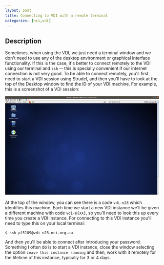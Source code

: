 ```yaml
---
layout: post
title: Connecting to VDI with a remote terminal
categories: [nci,vdi]
---
```


## Description

Sometimes, when using the VDI, we just need a terminal window and we don't need to use any of the desktop environment or graphical interface functionality. If this is the case, it's better to connect remotely to the VDI using our terminal and `ssh` -- this is specially convenient if our internet connection is not very good. To be able to connect remotely, you'll first need to start a VDI session using Strudel, and then you'll have to look at the top of the Desktop window to find the ID of your VDI machine. For example, this is a screenshot of a VDI session:

![vdi_screenshot](https://github.com/ANU-WALD/ANU-WALD.github.io/raw/master/files/vdi_screenshot.png)

At the top of the window, you can see there is a code `vdi-n28` which identifies this machine. Each time we start a new VDI instance we'll be given a different machine with code `vdi-n[XX]`, so you'll need to look this up every time you create a VDI instance. For connecting to this VDI instance you'll need to type this on your local terminal:

```
$ ssh pl5189@vdi-n28.nci.org.au
```

And then you'll be able to connect after introducing your password. Something I often do is to start a VDI instance, close the window selecting the option `Leave this instance running` and then, work with it remotely for the lifetime of this instance, typically for 3 or 4 days.
